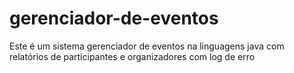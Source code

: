 # gerenciador-de-eventos
Este é um sistema gerenciador de eventos na linguagens java com relatórios de participantes e organizadores com log de erro
